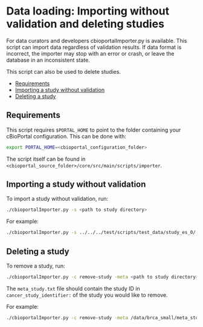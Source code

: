 # Data loading: Importing without validation and deleting studies

For data curators and developers cbioportalImporter.py is available. This script can import data regardless of validation results. If data format is incorrect, the importer may stop with an error or crash, or leave the database in an inconsistent state.

This script can also be used to delete studies.

-   [Requirements](#requirements)
-   [Importing a study without validation](#importing-a-study-without-validation)
-   [Deleting a study](#deleting-a-study)

## Requirements

This script requires `$PORTAL_HOME` to point to the folder containing your
cBioPortal configuration. This can be done with:

```bash
export PORTAL_HOME=<cbioportal_configuration_folder>
```

The script itself can be found in `<cbioportal_source_folder>/core/src/main/scripts/importer`.

## Importing a study without validation

To import a study without validation, run:

```bash
./cbioportalImporter.py -s <path to study directory>
```

For example:

```bash
./cbioportalImporter.py -s ../../../test/scripts/test_data/study_es_0/
```

## Deleting a study

To remove a study, run:

```bash
./cbioportalImporter.py -c remove-study -meta <path to study directory>/meta_study.txt
```

The `meta_study.txt` file should contain the study ID in `cancer_study_identifier:` of the study you would like to remove.

For example:

```bash
./cbioportalImporter.py -c remove-study -meta /data/brca_small/meta_study.txt
```
